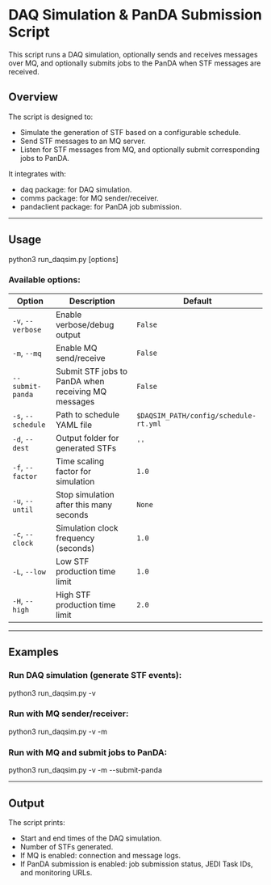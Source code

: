 # DAQ Simulation & PanDA Submission Script

This script runs a DAQ simulation, optionally sends and receives messages over MQ, and optionally submits jobs to the PanDA when STF messages are received.

## Overview

The script is designed to:
- Simulate the generation of STF based on a configurable schedule.
- Send STF messages to an MQ server.
- Listen for STF messages from MQ, and optionally submit corresponding jobs to PanDA.

It integrates with:
- daq package: for DAQ simulation.
- comms package: for MQ sender/receiver.
- pandaclient package: for PanDA job submission.

---

## Usage

python3 run_daqsim.py [options]


### Available options:
| Option | Description | Default |
|--------|-------------|---------|
| `-v`, `--verbose` | Enable verbose/debug output | `False` |
| `-m`, `--mq` | Enable MQ send/receive | `False` |
| `--submit-panda` | Submit STF jobs to PanDA when receiving MQ messages | `False` |
| `-s`, `--schedule` | Path to schedule YAML file | `$DAQSIM_PATH/config/schedule-rt.yml` |
| `-d`, `--dest` | Output folder for generated STFs | `''` |
| `-f`, `--factor` | Time scaling factor for simulation | `1.0` |
| `-u`, `--until` | Stop simulation after this many seconds | `None` |
| `-c`, `--clock` | Simulation clock frequency (seconds) | `1.0` |
| `-L`, `--low` | Low STF production time limit | `1.0` |
| `-H`, `--high` | High STF production time limit | `2.0` |

---

## Examples

### Run DAQ simulation (generate STF events):
python3 run_daqsim.py -v

### Run with MQ sender/receiver:
python3 run_daqsim.py -v -m

### Run with MQ and submit jobs to PanDA:
python3 run_daqsim.py -v -m --submit-panda

---

## Output

The script prints:
- Start and end times of the DAQ simulation.
- Number of STFs generated.
- If MQ is enabled: connection and message logs.
- If PanDA submission is enabled: job submission status, JEDI Task IDs, and monitoring URLs.
